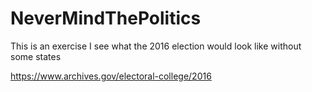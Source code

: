 # NeverMindThePolitics

This is an exercise I see what the 2016 election would look like without some states

https://www.archives.gov/electoral-college/2016
